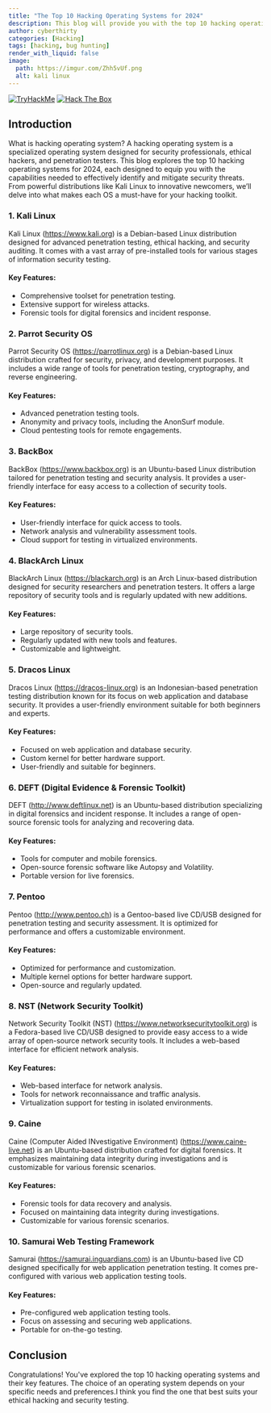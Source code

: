 ```yaml
---
title: "The Top 10 Hacking Operating Systems for 2024"
description: This blog will provide you with the top 10 hacking operating systems for 2024
author: cyberthirty
categories: [Hacking]
tags: [hacking, bug hunting]
render_with_liquid: false
image:
  path: https://imgur.com/Zhh5vUf.png
  alt: kali linux
---
```


[![TryHackMe](https://img.shields.io/badge/TryHackMe-%23000000?logo=tryhackme&logoColor=white&style=for-the-badge)](https://tryhackme.com/p/cyber30)
[![Hack The Box](https://img.shields.io/badge/HackTheBox-%23000000?logo=hackthebox&logoColor=white&style=for-the-badge)](https://app.hackthebox.com/profile/1751803)

## Introduction
What is hacking operating system? A hacking operating system is a specialized operating system designed for security professionals, ethical hackers, and penetration testers. This blog explores the top 10 hacking operating systems for 2024, each designed to equip you with the capabilities needed to effectively identify and mitigate security threats. From powerful distributions like Kali Linux to innovative newcomers, we’ll delve into what makes each OS a must-have for your hacking toolkit.

### 1. Kali Linux
Kali Linux (https://www.kali.org) is a Debian-based Linux distribution designed for advanced penetration testing, ethical hacking, and security auditing. It comes with a vast array of pre-installed tools for various stages of information security testing.

#### Key Features:
- Comprehensive toolset for penetration testing.
- Extensive support for wireless attacks.
- Forensic tools for digital forensics and incident response.


### 2. Parrot Security OS
Parrot Security OS (https://parrotlinux.org) is a Debian-based Linux distribution crafted for security, privacy, and development purposes. It includes a wide range of tools for penetration testing, cryptography, and reverse engineering.

#### Key Features:
- Advanced penetration testing tools.
- Anonymity and privacy tools, including the AnonSurf module.
- Cloud pentesting tools for remote engagements.


### 3. BackBox
BackBox (https://www.backbox.org) is an Ubuntu-based Linux distribution tailored for penetration testing and security analysis. It provides a user-friendly interface for easy access to a collection of security tools.

#### Key Features:
- User-friendly interface for quick access to tools.
- Network analysis and vulnerability assessment tools.
- Cloud support for testing in virtualized environments.

### 4. BlackArch Linux
BlackArch Linux (https://blackarch.org) is an Arch Linux-based distribution designed for security researchers and penetration testers. It offers a large repository of security tools and is regularly updated with new additions.

#### Key Features:
- Large repository of security tools.
- Regularly updated with new tools and features.
- Customizable and lightweight.

### 5. Dracos Linux
Dracos Linux (https://dracos-linux.org) is an Indonesian-based penetration testing distribution known for its focus on web application and database security. It provides a user-friendly environment suitable for both beginners and experts.

#### Key Features:
- Focused on web application and database security.
- Custom kernel for better hardware support.
- User-friendly and suitable for beginners.

### 6. DEFT (Digital Evidence & Forensic Toolkit)
DEFT (http://www.deftlinux.net) is an Ubuntu-based distribution specializing in digital forensics and incident response. It includes a range of open-source forensic tools for analyzing and recovering data.

#### Key Features:
- Tools for computer and mobile forensics.
- Open-source forensic software like Autopsy and Volatility.
- Portable version for live forensics.

### 7. Pentoo
Pentoo (http://www.pentoo.ch) is a Gentoo-based live CD/USB designed for penetration testing and security assessment. It is optimized for performance and offers a customizable environment.

#### Key Features:
- Optimized for performance and customization.
- Multiple kernel options for better hardware support.
- Open-source and regularly updated.


### 8. NST (Network Security Toolkit)
Network Security Toolkit (NST) (https://www.networksecuritytoolkit.org) is a Fedora-based live CD/USB designed to provide easy access to a wide array of open-source network security tools. It includes a web-based interface for efficient network analysis.

#### Key Features:
- Web-based interface for network analysis.
- Tools for network reconnaissance and traffic analysis.
- Virtualization support for testing in isolated environments.


### 9. Caine
Caine (Computer Aided INvestigative Environment) (https://www.caine-live.net) is an Ubuntu-based distribution crafted for digital forensics. It emphasizes maintaining data integrity during investigations and is customizable for various forensic scenarios.

#### Key Features:
- Forensic tools for data recovery and analysis.
- Focused on maintaining data integrity during investigations.
- Customizable for various forensic scenarios.

### 10. Samurai Web Testing Framework
Samurai (https://samurai.inguardians.com) is an Ubuntu-based live CD designed specifically for web application penetration testing. It comes pre-configured with various web application testing tools.

#### Key Features:
- Pre-configured web application testing tools.
- Focus on assessing and securing web applications.
- Portable for on-the-go testing.


## Conclusion

Congratulations! You've explored the top 10 hacking operating systems and their key features. The choice of an operating system depends on your specific needs and preferences.I think you find the one that best suits your ethical hacking and security testing.

